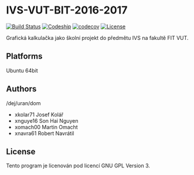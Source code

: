 # IVS-VUT-BIT-2016-2017

[![Build Status](https://travis-ci.com/thejoeejoee/IVS-VUT-BIT-2016-2017.svg?token=MqEeDyeLfZw3xFmAVUzV&branch=develop)](https://travis-ci.com/thejoeejoee/IVS-VUT-BIT-2016-2017)
[![Codeship](https://img.shields.io/codeship/a2ac7ad0-fb4b-0134-7062-02a6a40c3d5e.svg)](https://app.codeship.com/projects/211472)
[![codecov](https://img.shields.io/codecov/c/token/M5EwaVLlg7/github/thejoeejoee/IVS-VUT-BIT-2016-2017/develop.svg)](https://codecov.io/gh/thejoeejoee/IVS-VUT-BIT-2016-2017)
[![License](https://img.shields.io/badge/license-GPLv3-blue.svg)](https://www.gnu.org/licenses/gpl-3.0.en.html)

Grafická kalkulačka jako školní projekt do předmětu IVS na fakultě FIT VUT.


Platforms
---------

Ubuntu 64bit

Authors
------

/dej/uran/dom
- xkolar71 Josef Kolář
- xnguye16 Son Hai Nguyen
- xomach00 Martin Omacht
- xnavra61 Robert Navrátil

License
-------

Tento program je licenován pod licencí GNU GPL Version 3.

